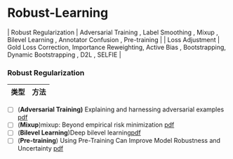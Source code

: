 # Robust-Learning

| Robust Regularization    | Adversarial Training , Label Smoothing , Mixup , Bilevel Learning , Annotator Confusion , Pre-training |
| Loss Adjustment          | Gold Loss Correction, Importance Reweighting, Active Bias , Bootstrapping, Dynamic Bootstrapping , D2L , SELFIE |

### Robust Regularization
| 类型                     | 方法                                                         |
| ------------------------ | ------------------------------------------------------------ |
- [ ] (**Adversarial Training)** Explaining and harnessing adversarial examples [pdf](https://arxiv.org/pdf/1412.6572.pdf) 
- [ ] (**Mixup**)mixup: Beyond empirical risk minimization [pdf](https://arxiv.org/pdf/1710.09412.pdf)
- [ ] (**Bilevel Learning**)Deep bilevel learning[pdf](https://arxiv.org/pdf/1809.01465.pdf)
- [ ] (**Pre-training**) Using Pre-Training Can Improve Model Robustness and Uncertainty [pdf](https://arxiv.org/abs/1901.09960?context=cs.CV)
